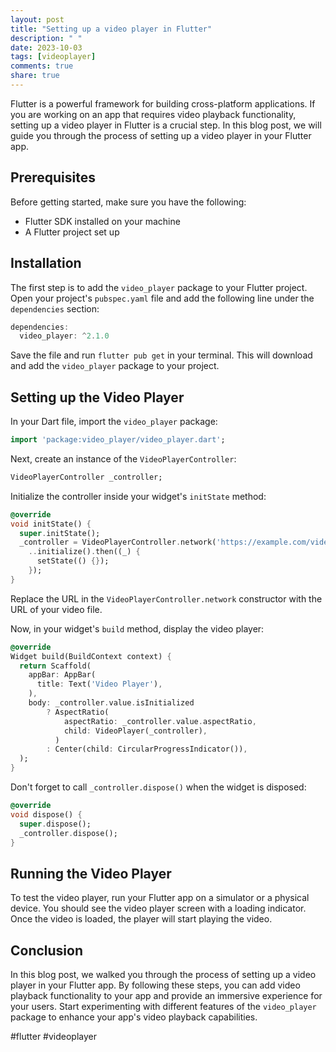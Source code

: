```yaml
---
layout: post
title: "Setting up a video player in Flutter"
description: " "
date: 2023-10-03
tags: [videoplayer]
comments: true
share: true
---
```


Flutter is a powerful framework for building cross-platform applications. If you are working on an app that requires video playback functionality, setting up a video player in Flutter is a crucial step. In this blog post, we will guide you through the process of setting up a video player in your Flutter app.

## Prerequisites

Before getting started, make sure you have the following:

- Flutter SDK installed on your machine
- A Flutter project set up

## Installation

The first step is to add the `video_player` package to your Flutter project. Open your project's `pubspec.yaml` file and add the following line under the `dependencies` section:

```dart
dependencies:
  video_player: ^2.1.0
```

Save the file and run `flutter pub get` in your terminal. This will download and add the `video_player` package to your project.

## Setting up the Video Player

In your Dart file, import the `video_player` package:

```dart
import 'package:video_player/video_player.dart';
```

Next, create an instance of the `VideoPlayerController`:

```dart
VideoPlayerController _controller;
```

Initialize the controller inside your widget's `initState` method:

```dart
@override
void initState() {
  super.initState();
  _controller = VideoPlayerController.network('https://example.com/video.mp4')
    ..initialize().then((_) {
      setState(() {});
    });
}
```

Replace the URL in the `VideoPlayerController.network` constructor with the URL of your video file.

Now, in your widget's `build` method, display the video player:

```dart
@override
Widget build(BuildContext context) {
  return Scaffold(
    appBar: AppBar(
      title: Text('Video Player'),
    ),
    body: _controller.value.isInitialized
        ? AspectRatio(
            aspectRatio: _controller.value.aspectRatio,
            child: VideoPlayer(_controller),
          )
        : Center(child: CircularProgressIndicator()),
  );
}
```

Don't forget to call `_controller.dispose()` when the widget is disposed:

```dart
@override
void dispose() {
  super.dispose();
  _controller.dispose();
}
```

## Running the Video Player

To test the video player, run your Flutter app on a simulator or a physical device. You should see the video player screen with a loading indicator. Once the video is loaded, the player will start playing the video.

## Conclusion

In this blog post, we walked you through the process of setting up a video player in your Flutter app. By following these steps, you can add video playback functionality to your app and provide an immersive experience for your users. Start experimenting with different features of the `video_player` package to enhance your app's video playback capabilities.

#flutter #videoplayer